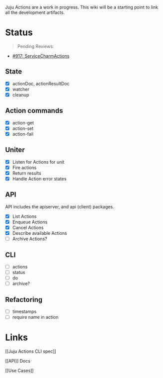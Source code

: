 Juju Actions are a work in progress. This wiki will be a starting point to link all the development artifacts.

# Status

> Pending Reviews:
 - [#917: ServiceCharmActions](https://github.com/juju/juju/pull/917)

## State

 - [x] actionDoc, actionResultDoc
 - [x] watcher
 - [x] cleanup

## Action commands

 - [x] action-get
 - [x] action-set
 - [x] action-fail

## Uniter

 - [x] Listen for Actions for unit
 - [x] Fire actions
 - [x] Return results
 - [x] Handle Action error states

## API
API includes the apiserver, and api (client) packages.

 - [x] List Actions
 - [x] Enqueue Actions
 - [x] Cancel Actions
 - [x] Describe available Actions
 - [ ] Archive Actions?

## CLI

 - [ ] actions
 - [ ] status
 - [ ] do
 - [ ] archive?

## Refactoring

 - [ ] timestamps
 - [ ] require name in action

# Links

[[Juju Actions CLI spec]]

[[API]] Docs

[[Use Cases]]

